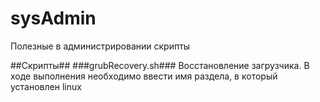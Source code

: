 # sysAdmin
Полезные в администрировании скрипты

##Скрипты##
###grubRecovery.sh###
Восстановление загрузчика. В ходе выполнения необходимо ввести имя раздела, в который установлен linux
